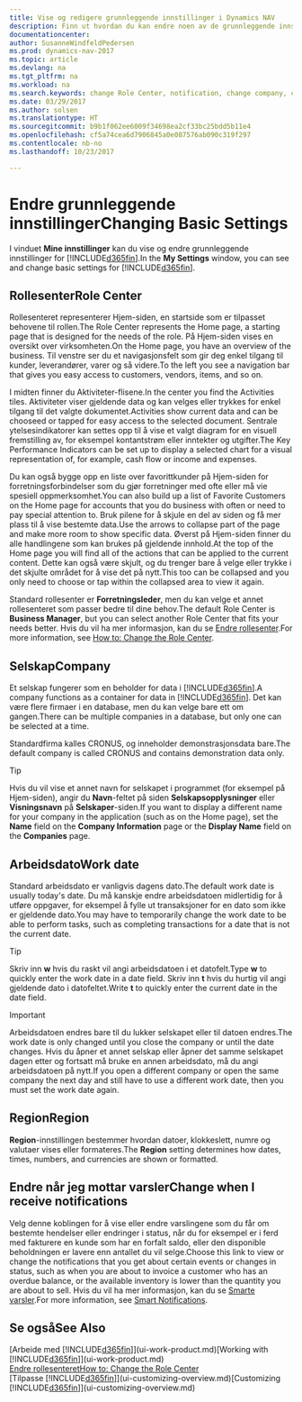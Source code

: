 ```yaml
---
title: Vise og redigere grunnleggende innstillinger i Dynamics NAV
description: Finn ut hvordan du kan endre noen av de grunnleggende innstillingene i Dynamics NAV, for eksempel rollesenteret, selskapet eller arbeidsdatoen.
documentationcenter: 
author: SusanneWindfeldPedersen
ms.prod: dynamics-nav-2017
ms.topic: article
ms.devlang: na
ms.tgt_pltfrm: na
ms.workload: na
ms.search.keywords: change Role Center, notification, change company, change work date
ms.date: 03/29/2017
ms.author: solsen
ms.translationtype: HT
ms.sourcegitcommit: b9b1f062ee6009f34698ea2cf33bc25bdd5b11e4
ms.openlocfilehash: cf5a74cea6d7906845a0e087576ab090c319f297
ms.contentlocale: nb-no
ms.lasthandoff: 10/23/2017

---
```

# <a name="changing-basic-settings"></a><span data-ttu-id="b7737-103">Endre grunnleggende innstillinger</span><span class="sxs-lookup"><span data-stu-id="b7737-103">Changing Basic Settings</span></span>
<span data-ttu-id="b7737-104">I vinduet **Mine innstillinger** kan du vise og endre grunnleggende innstillinger for [!INCLUDE[d365fin](includes/d365fin_md.md)].</span><span class="sxs-lookup"><span data-stu-id="b7737-104">In the **My Settings** window, you can see and change basic settings for [!INCLUDE[d365fin](includes/d365fin_md.md)].</span></span>  

## <a name="role-center"></a><span data-ttu-id="b7737-105">Rollesenter</span><span class="sxs-lookup"><span data-stu-id="b7737-105">Role Center</span></span>
<span data-ttu-id="b7737-106">Rollesenteret representerer Hjem-siden, en startside som er tilpasset behovene til rollen.</span><span class="sxs-lookup"><span data-stu-id="b7737-106">The Role Center represents the Home page, a starting page that is designed for the needs of the role.</span></span> <span data-ttu-id="b7737-107">På Hjem-siden vises en oversikt over virksomheten.</span><span class="sxs-lookup"><span data-stu-id="b7737-107">On the Home page, you have an overview of the business.</span></span> <span data-ttu-id="b7737-108">Til venstre ser du et navigasjonsfelt som gir deg enkel tilgang til kunder, leverandører, varer og så videre.</span><span class="sxs-lookup"><span data-stu-id="b7737-108">To the left you see a navigation bar that gives you easy access to customers, vendors, items, and so on.</span></span>

<span data-ttu-id="b7737-109">I midten finner du Aktiviteter-flisene.</span><span class="sxs-lookup"><span data-stu-id="b7737-109">In the center you find the Activities tiles.</span></span> <span data-ttu-id="b7737-110">Aktiviteter viser gjeldende data og kan velges eller trykkes for enkel tilgang til det valgte dokumentet.</span><span class="sxs-lookup"><span data-stu-id="b7737-110">Activities show current data and can be chooseed or tapped for easy access to the selected document.</span></span> <span data-ttu-id="b7737-111">Sentrale ytelsesindikatorer kan settes opp til å vise et valgt diagram for en visuell fremstilling av, for eksempel kontantstrøm eller inntekter og utgifter.</span><span class="sxs-lookup"><span data-stu-id="b7737-111">The Key Performance Indicators can be set up to display a selected chart for a visual representation of, for example, cash flow or income and expenses.</span></span>

<span data-ttu-id="b7737-112">Du kan også bygge opp en liste over favorittkunder på Hjem-siden for forretningsforbindelser som du gjør forretninger med ofte eller må vie spesiell oppmerksomhet.</span><span class="sxs-lookup"><span data-stu-id="b7737-112">You can also build up a list of Favorite Customers on the Home page for accounts that you do business with often or need to pay special attention to.</span></span> <span data-ttu-id="b7737-113">Bruk pilene for å skjule en del av siden og få mer plass til å vise bestemte data.</span><span class="sxs-lookup"><span data-stu-id="b7737-113">Use the arrows to collapse part of the page and make more room to show specific data.</span></span> <span data-ttu-id="b7737-114">Øverst på Hjem-siden finner du alle handlingene som kan brukes på gjeldende innhold.</span><span class="sxs-lookup"><span data-stu-id="b7737-114">At the top of the Home page you will find all of the actions that can be applied to the current content.</span></span> <span data-ttu-id="b7737-115">Dette kan også være skjult, og du trenger bare å velge eller trykke i det skjulte området for å vise det på nytt.</span><span class="sxs-lookup"><span data-stu-id="b7737-115">This too can be collapsed and you only need to choose or tap within the collapsed area to view it again.</span></span>

<span data-ttu-id="b7737-116">Standard rollesenter er **Forretningsleder**, men du kan velge et annet rollesenteret som passer bedre til dine behov.</span><span class="sxs-lookup"><span data-stu-id="b7737-116">The default Role Center is **Business Manager**, but you can select another Role Center that fits your needs better.</span></span> <span data-ttu-id="b7737-117">Hvis du vil ha mer informasjon, kan du se [Endre rollesenter](change-role.md).</span><span class="sxs-lookup"><span data-stu-id="b7737-117">For more information, see [How to: Change the Role Center](change-role.md).</span></span>

## <a name="company"></a><span data-ttu-id="b7737-118">Selskap</span><span class="sxs-lookup"><span data-stu-id="b7737-118">Company</span></span>
<span data-ttu-id="b7737-119">Et selskap fungerer som en beholder for data i [!INCLUDE[d365fin](includes/d365fin_md.md)].</span><span class="sxs-lookup"><span data-stu-id="b7737-119">A company functions as a container for data in [!INCLUDE[d365fin](includes/d365fin_md.md)].</span></span> <span data-ttu-id="b7737-120">Det kan være flere firmaer i en database, men du kan velge bare ett om gangen.</span><span class="sxs-lookup"><span data-stu-id="b7737-120">There can be multiple companies in a database, but only one can be selected at a time.</span></span>

<span data-ttu-id="b7737-121">Standardfirma kalles CRONUS, og inneholder demonstrasjonsdata bare.</span><span class="sxs-lookup"><span data-stu-id="b7737-121">The default company is called CRONUS and contains demonstration data only.</span></span>

> [!TIP]  
>   <span data-ttu-id="b7737-122">Hvis du vil vise et annet navn for selskapet i programmet (for eksempel på Hjem-siden), angir du **Navn**-feltet på siden **Selskapsopplysninger** eller **Visningsnavn** på **Selskaper**-siden.</span><span class="sxs-lookup"><span data-stu-id="b7737-122">If you want to display a different name for your company in the application (such as on the Home page), set the **Name** field on the **Company Information** page or the **Display Name** field on the **Companies** page.</span></span>  

## <a name="work-date"></a><span data-ttu-id="b7737-123">Arbeidsdato</span><span class="sxs-lookup"><span data-stu-id="b7737-123">Work date</span></span>
<span data-ttu-id="b7737-124">Standard arbeidsdato er vanligvis dagens dato.</span><span class="sxs-lookup"><span data-stu-id="b7737-124">The default work date is usually today's date.</span></span> <span data-ttu-id="b7737-125">Du må kanskje endre arbeidsdatoen midlertidig for å utføre oppgaver, for eksempel å fylle ut transaksjoner for en dato som ikke er gjeldende dato.</span><span class="sxs-lookup"><span data-stu-id="b7737-125">You may have to temporarily change the work date to be able to perform tasks, such as completing transactions for a date that is not the current date.</span></span>

> [!TIP]  
>   <span data-ttu-id="b7737-126">Skriv inn **w** hvis du raskt vil angi arbeidsdatoen i et datofelt.</span><span class="sxs-lookup"><span data-stu-id="b7737-126">Type **w** to quickly enter the work date in a date field.</span></span> <span data-ttu-id="b7737-127">Skriv inn **t** hvis du hurtig vil angi gjeldende dato i datofeltet.</span><span class="sxs-lookup"><span data-stu-id="b7737-127">Write **t** to quickly enter the current date in the date field.</span></span>

> [!IMPORTANT]  
>   <span data-ttu-id="b7737-128">Arbeidsdatoen endres bare til du lukker selskapet eller til datoen endres.</span><span class="sxs-lookup"><span data-stu-id="b7737-128">The work date is only changed until you close the company or until the date changes.</span></span> <span data-ttu-id="b7737-129">Hvis du åpner et annet selskap eller åpner det samme selskapet dagen etter og fortsatt må bruke en annen arbeidsdato, må du angi arbeidsdatoen på nytt.</span><span class="sxs-lookup"><span data-stu-id="b7737-129">If you open a different company or open the same company the next day and still have to use a different work date, then you must set the work date again.</span></span>

## <a name="region"></a><span data-ttu-id="b7737-130">Region</span><span class="sxs-lookup"><span data-stu-id="b7737-130">Region</span></span>
<span data-ttu-id="b7737-131">**Region**-innstillingen bestemmer hvordan datoer, klokkeslett, numre og valutaer vises eller formateres.</span><span class="sxs-lookup"><span data-stu-id="b7737-131">The **Region** setting determines how dates, times, numbers, and currencies are shown or formatted.</span></span>   

## <a name="change-when-i-receive-notifications"></a><span data-ttu-id="b7737-132">Endre når jeg mottar varsler</span><span class="sxs-lookup"><span data-stu-id="b7737-132">Change when I receive notifications</span></span>
<span data-ttu-id="b7737-133">Velg denne koblingen for å vise eller endre varslingene som du får om bestemte hendelser eller endringer i status, når du for eksempel er i ferd med fakturere en kunde som har en forfalt saldo, eller den disponible beholdningen er lavere enn antallet du vil selge.</span><span class="sxs-lookup"><span data-stu-id="b7737-133">Choose this link to view or change the notifications that you get about certain events or changes in status, such as when you are about to invoice a customer who has an overdue balance, or the available inventory is lower than the quantity you are about to sell.</span></span> <span data-ttu-id="b7737-134">Hvis du vil ha mer informasjon, kan du se [Smarte varsler](ui-smart-notifications.md).</span><span class="sxs-lookup"><span data-stu-id="b7737-134">For more information, see [Smart Notifications](ui-smart-notifications.md).</span></span>

## <a name="see-also"></a><span data-ttu-id="b7737-135">Se også</span><span class="sxs-lookup"><span data-stu-id="b7737-135">See Also</span></span>
<span data-ttu-id="b7737-136">[Arbeide med [!INCLUDE[d365fin](includes/d365fin_md.md)]](ui-work-product.md)</span><span class="sxs-lookup"><span data-stu-id="b7737-136">[Working with [!INCLUDE[d365fin](includes/d365fin_md.md)]](ui-work-product.md)</span></span>  
[<span data-ttu-id="b7737-137">Endre rollesenteret</span><span class="sxs-lookup"><span data-stu-id="b7737-137">How to: Change the Role Center</span></span>](change-role.md)  
<span data-ttu-id="b7737-138">[Tilpasse [!INCLUDE[d365fin](includes/d365fin_md.md)]](ui-customizing-overview.md)</span><span class="sxs-lookup"><span data-stu-id="b7737-138">[Customizing [!INCLUDE[d365fin](includes/d365fin_md.md)]](ui-customizing-overview.md)</span></span>  

